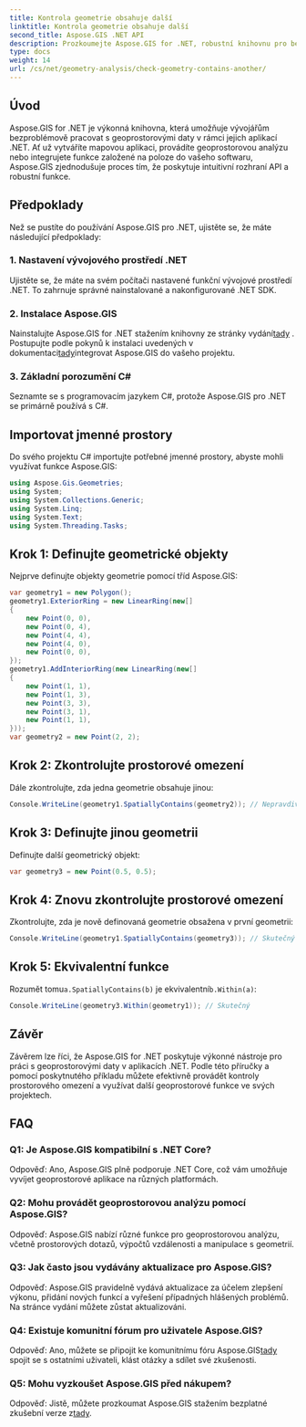 ```yaml
---
title: Kontrola geometrie obsahuje další
linktitle: Kontrola geometrie obsahuje další
second_title: Aspose.GIS .NET API
description: Prozkoumejte Aspose.GIS for .NET, robustní knihovnu pro bezproblémovou integraci geoprostorových dat ve vašich aplikacích .NET.
type: docs
weight: 14
url: /cs/net/geometry-analysis/check-geometry-contains-another/
---
```

## Úvod
Aspose.GIS for .NET je výkonná knihovna, která umožňuje vývojářům bezproblémově pracovat s geoprostorovými daty v rámci jejich aplikací .NET. Ať už vytváříte mapovou aplikaci, provádíte geoprostorovou analýzu nebo integrujete funkce založené na poloze do vašeho softwaru, Aspose.GIS zjednodušuje proces tím, že poskytuje intuitivní rozhraní API a robustní funkce.
## Předpoklady
Než se pustíte do používání Aspose.GIS pro .NET, ujistěte se, že máte následující předpoklady:
### 1. Nastavení vývojového prostředí .NET
Ujistěte se, že máte na svém počítači nastavené funkční vývojové prostředí .NET. To zahrnuje správné nainstalované a nakonfigurované .NET SDK.
### 2. Instalace Aspose.GIS
 Nainstalujte Aspose.GIS for .NET stažením knihovny ze stránky vydání[tady](https://releases.aspose.com/gis/net/) . Postupujte podle pokynů k instalaci uvedených v dokumentaci[tady](https://reference.aspose.com/gis/net/)integrovat Aspose.GIS do vašeho projektu.
### 3. Základní porozumění C#
Seznamte se s programovacím jazykem C#, protože Aspose.GIS pro .NET se primárně používá s C#.

## Importovat jmenné prostory
Do svého projektu C# importujte potřebné jmenné prostory, abyste mohli využívat funkce Aspose.GIS:
```csharp
using Aspose.Gis.Geometries;
using System;
using System.Collections.Generic;
using System.Linq;
using System.Text;
using System.Threading.Tasks;
```

## Krok 1: Definujte geometrické objekty
Nejprve definujte objekty geometrie pomocí tříd Aspose.GIS:
```csharp
var geometry1 = new Polygon();
geometry1.ExteriorRing = new LinearRing(new[]
{
    new Point(0, 0),
    new Point(0, 4),
    new Point(4, 4),
    new Point(4, 0),
    new Point(0, 0),
});
geometry1.AddInteriorRing(new LinearRing(new[]
{
    new Point(1, 1),
    new Point(1, 3),
    new Point(3, 3),
    new Point(3, 1),
    new Point(1, 1),
}));
var geometry2 = new Point(2, 2);
```
## Krok 2: Zkontrolujte prostorové omezení
Dále zkontrolujte, zda jedna geometrie obsahuje jinou:
```csharp
Console.WriteLine(geometry1.SpatiallyContains(geometry2)); // Nepravdivé
```
## Krok 3: Definujte jinou geometrii
Definujte další geometrický objekt:
```csharp
var geometry3 = new Point(0.5, 0.5);
```
## Krok 4: Znovu zkontrolujte prostorové omezení
Zkontrolujte, zda je nově definovaná geometrie obsažena v první geometrii:
```csharp
Console.WriteLine(geometry1.SpatiallyContains(geometry3)); // Skutečný
```
## Krok 5: Ekvivalentní funkce
 Rozumět tomu`a.SpatiallyContains(b)` je ekvivalentní`b.Within(a)`:
```csharp
Console.WriteLine(geometry3.Within(geometry1)); // Skutečný
```

## Závěr
Závěrem lze říci, že Aspose.GIS for .NET poskytuje výkonné nástroje pro práci s geoprostorovými daty v aplikacích .NET. Podle této příručky a pomocí poskytnutého příkladu můžete efektivně provádět kontroly prostorového omezení a využívat další geoprostorové funkce ve svých projektech.
## FAQ
### Q1: Je Aspose.GIS kompatibilní s .NET Core?
Odpověď: Ano, Aspose.GIS plně podporuje .NET Core, což vám umožňuje vyvíjet geoprostorové aplikace na různých platformách.
### Q2: Mohu provádět geoprostorovou analýzu pomocí Aspose.GIS?
Odpověď: Aspose.GIS nabízí různé funkce pro geoprostorovou analýzu, včetně prostorových dotazů, výpočtů vzdálenosti a manipulace s geometrií.
### Q3: Jak často jsou vydávány aktualizace pro Aspose.GIS?
Odpověď: Aspose.GIS pravidelně vydává aktualizace za účelem zlepšení výkonu, přidání nových funkcí a vyřešení případných hlášených problémů. Na stránce vydání můžete zůstat aktualizováni.
### Q4: Existuje komunitní fórum pro uživatele Aspose.GIS?
Odpověď: Ano, můžete se připojit ke komunitnímu fóru Aspose.GIS[tady](https://forum.aspose.com/c/gis/33) spojit se s ostatními uživateli, klást otázky a sdílet své zkušenosti.
### Q5: Mohu vyzkoušet Aspose.GIS před nákupem?
 Odpověď: Jistě, můžete prozkoumat Aspose.GIS stažením bezplatné zkušební verze z[tady](https://releases.aspose.com/).